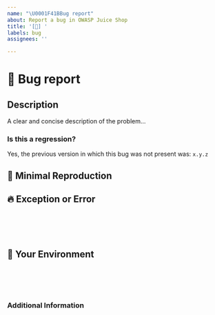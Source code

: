 ```yaml
---
name: "\U0001F41BBug report"
about: Report a bug in OWASP Juice Shop
title: '[🐛] '
labels: bug
assignees: ''

---
```


<!--🔅🔅🔅🔅🔅🔅🔅🔅🔅🔅🔅🔅🔅🔅🔅🔅🔅🔅🔅🔅🔅🔅🔅🔅🔅🔅🔅🔅🔅🔅🔅

To expedite issue processing please search open and closed issues before submitting a new one.
Existing issues often contain information about workarounds, resolution, or progress updates.

Please also review the troubleshooting guide at: https://pwning.owasp-juice.shop/appendix/troubleshooting.html

🔅🔅🔅🔅🔅🔅🔅🔅🔅🔅🔅🔅🔅🔅🔅🔅🔅🔅🔅🔅🔅🔅🔅🔅🔅🔅🔅🔅🔅🔅🔅🔅🔅-->

# :bug: Bug report

## Description

<!-- ✍️-->
A clear and concise description of the problem...


### Is this a regression?

<!-- Did this behavior use to work in the previous version? -->
<!-- ✍️-->
Yes, the previous version in which this bug was not present was: `x.y.z`


## :microscope: Minimal Reproduction

<!-- ✍️Simple steps to reproduce this bug.

Issues that don't have enough info and can't be reproduced will be will be labeled with "missing information" and closed shortly afterwards.
-->


## :fire: Exception or Error

<pre><code>
<!-- If the issue is accompanied by an exception or an error, please share your log below: -->
<!-- ✍️-->

</code></pre>


## :deciduous_tree: Your Environment

<pre><code>
<!-- run `node -v && npm -v` and paste output below -->
<!-- ✍️-->

</code></pre>


### Additional Information

<!-- ✍️Is this a browser specific issue? If so, please specify the browser and version. -->
<!-- ✍️Do any of these matter: operating system, Docker environment, cloud environment, ...? If so, please mention it below. -->
